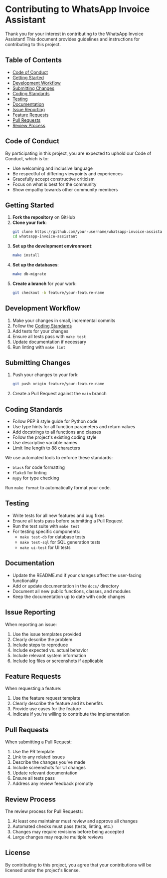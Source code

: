 # Contributing to WhatsApp Invoice Assistant

Thank you for your interest in contributing to the WhatsApp Invoice Assistant! This document provides guidelines and instructions for contributing to this project.

## Table of Contents

- [Code of Conduct](#code-of-conduct)
- [Getting Started](#getting-started)
- [Development Workflow](#development-workflow)
- [Submitting Changes](#submitting-changes)
- [Coding Standards](#coding-standards)
- [Testing](#testing)
- [Documentation](#documentation)
- [Issue Reporting](#issue-reporting)
- [Feature Requests](#feature-requests)
- [Pull Requests](#pull-requests)
- [Review Process](#review-process)

## Code of Conduct

By participating in this project, you are expected to uphold our Code of Conduct, which is to:

- Use welcoming and inclusive language
- Be respectful of differing viewpoints and experiences
- Gracefully accept constructive criticism
- Focus on what is best for the community
- Show empathy towards other community members

## Getting Started

1. **Fork the repository** on GitHub
2. **Clone your fork**:
   ```bash
   git clone https://github.com/your-username/whatsapp-invoice-assistant.git
   cd whatsapp-invoice-assistant
   ```
3. **Set up the development environment**:
   ```bash
   make install
   ```
4. **Set up the databases**:
   ```bash
   make db-migrate
   ```
5. **Create a branch** for your work:
   ```bash
   git checkout -b feature/your-feature-name
   ```

## Development Workflow

1. Make your changes in small, incremental commits
2. Follow the [Coding Standards](#coding-standards)
3. Add tests for your changes
4. Ensure all tests pass with `make test`
5. Update documentation if necessary
6. Run linting with `make lint`

## Submitting Changes

1. Push your changes to your fork:
   ```bash
   git push origin feature/your-feature-name
   ```
2. Create a Pull Request against the `main` branch

## Coding Standards

- Follow PEP 8 style guide for Python code
- Use type hints for all function parameters and return values
- Add docstrings to all functions and classes
- Follow the project's existing coding style
- Use descriptive variable names
- Limit line length to 88 characters

We use automated tools to enforce these standards:
- `black` for code formatting
- `flake8` for linting
- `mypy` for type checking

Run `make format` to automatically format your code.

## Testing

- Write tests for all new features and bug fixes
- Ensure all tests pass before submitting a Pull Request
- Run the test suite with `make test`
- For testing specific components:
  - `make test-db` for database tests
  - `make test-sql` for SQL generation tests
  - `make ui-test` for UI tests

## Documentation

- Update the README.md if your changes affect the user-facing functionality
- Add or update documentation in the `docs/` directory
- Document all new public functions, classes, and modules
- Keep the documentation up to date with code changes

## Issue Reporting

When reporting an issue:

1. Use the issue templates provided
2. Clearly describe the problem
3. Include steps to reproduce
4. Include expected vs. actual behavior
5. Include relevant system information
6. Include log files or screenshots if applicable

## Feature Requests

When requesting a feature:

1. Use the feature request template
2. Clearly describe the feature and its benefits
3. Provide use cases for the feature
4. Indicate if you're willing to contribute the implementation

## Pull Requests

When submitting a Pull Request:

1. Use the PR template
2. Link to any related issues
3. Describe the changes you've made
4. Include screenshots for UI changes
5. Update relevant documentation
6. Ensure all tests pass
7. Address any review feedback promptly

## Review Process

The review process for Pull Requests:

1. At least one maintainer must review and approve all changes
2. Automated checks must pass (tests, linting, etc.)
3. Changes may require revisions before being accepted
4. Large changes may require multiple reviews

## License

By contributing to this project, you agree that your contributions will be licensed under the project's license. 